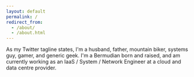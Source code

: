 ```yaml
---
layout: default
permalink: /
redirect_from: 
  - /about/
  - /about.html
---
```


As my Twitter tagline states, I'm a husband, father, mountain biker, systems
guy, gamer, and generic geek.  I'm a Bermudian born and raised, and am currently
working as an IaaS / System / Network Engineer at a cloud and data centre
provider.

<div class="right-align">
  <a class="button-socicon" href="&#109;&#97;&#105;&#108;&#116;&#111;&#58;&#99;&#104;&#114;&#105;&#115;&#64;&#116;&#104;&#101;&#112;&#101;&#100;&#114;&#111;&#115;&#46;&#99;&#111;&#109;">
    <span class="socicon-mail"></span>
  </a>
  <a class="button-socicon" href="https://twitter.com/Aner_san">
    <span class="socicon-twitter"></span>
  </a>
  <a class="button-socicon" href="https://www.instagram.com/anersan/">
    <span class="socicon-instagram"></span>
  </a>
  <a class="button-socicon" href="https://www.linkedin.com/in/chris-pedro-3317a023/">
    <span class="socicon-linkedin"></span>
  </a>
  <a class="button-socicon" href="https://github.com/cpedro">
    <span class="socicon-github"></span>
  </a>
</div>
